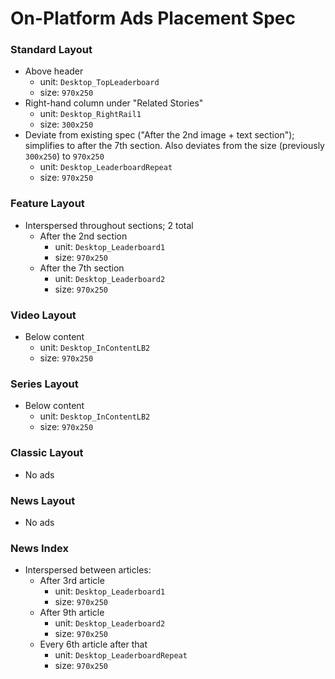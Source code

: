 # On-Platform Ads Placement Spec

### Standard Layout

- Above header
  - unit: `Desktop_TopLeaderboard`
  - size: `970x250`
- Right-hand column under "Related Stories"
  - unit: `Desktop_RightRail1`
  - size: `300x250`
- Deviate from existing spec ("After the 2nd image + text section");
  simplifies to after the 7th section. Also deviates from the size
  (previously `300x250`) to `970x250`
  - unit: `Desktop_LeaderboardRepeat`
  - size: `970x250`

### Feature Layout

- Interspersed throughout sections; 2 total
  - After the 2nd section
    - unit: `Desktop_Leaderboard1`
    - size: `970x250`
  - After the 7th section
    - unit: `Desktop_Leaderboard2`
    - size: `970x250`

### Video Layout

- Below content
  - unit: `Desktop_InContentLB2`
  - size: `970x250`

### Series Layout

- Below content
  - unit: `Desktop_InContentLB2`
  - size: `970x250`

### Classic Layout

- No ads

### News Layout

- No ads

### News Index

- Interspersed between articles:
  - After 3rd article
    - unit: `Desktop_Leaderboard1`
    - size: `970x250`
  - After 9th article
    - unit: `Desktop_Leaderboard2`
    - size: `970x250`
  - Every 6th article after that
    - unit: `Desktop_LeaderboardRepeat`
    - size: `970x250`
